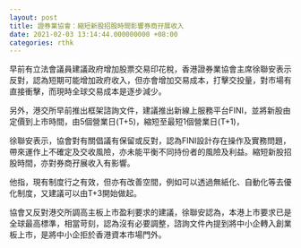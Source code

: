 ```yaml
---
layout: post
title: 證券業協會：縮短新股招股時間影響券商孖展收入
date: 2021-02-03 13:14:44.000000000 +08:00
categories: rthk
---
```


早前有立法會議員建議政府增加股票交易印花稅，香港證券業協會主席徐聯安表示反對，認為短期可能增加政府收入，但亦會增加交易成本，打擊交投量，對市場有直接衝擊，而現時全球交易成本是逐步減少。

另外，港交所早前推出框架諮詢文件，建議推出新線上服務平台FINI，並將新股由定價到上市時間，由5個營業日(T+5)，縮短至最短1個營業日(T+1)，

徐聯安表示，協會對有關倡議有保留或反對，認為FINI設計存在操作及實務問題，帶來運作上不確定及交收風險，亦未能平衡不同持份者的風險及利益。縮短新股招股時間，亦對券商孖展收入有影響。

他指，現有制度行之有效，但亦有改善空間，例如可以透過無紙化、自動化等去優化制度，又建議可以由T+3開始做起。

協會又反對港交所調高主板上市盈利要求的建議，徐聯安認為，本港上市要求已是全球最高標準，相當苛刻，認為沒有必要調整，諮詢文件內提到將中小企轉入創業板上市，是將中小企拒於香港資本市場門外。
